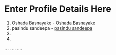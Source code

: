 # Enter Profile Details Here

1. Oshada Basnayake - [Oshada Basnayake](https://github.com/oshada97)
2.  pasindu sandeepa - [pasindu sandeepa](https://github.com/PasinduSan)
3.
4.
..
..
...
....
